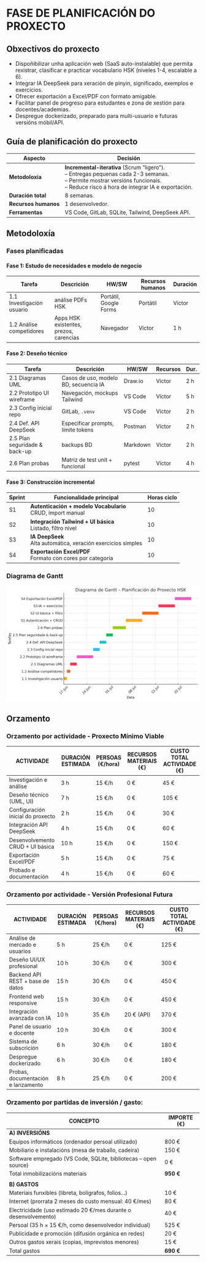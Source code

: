 # FASE DE PLANIFICACIÓN DO PROXECTO

## Obxectivos do proxecto

- Dispoñibilizar unha aplicación web (SaaS auto-instalable) que permita rexistrar, clasificar e practicar vocabulario HSK (niveles 1-4, escalable a 6).
- Integrar IA DeepSeek para xeración de pinyin, significado, exemplos e exercicios.
- Ofrecer exportación a Excel/PDF con formato amigable.
- Facilitar panel de progreso para estudantes e zona de xestión para docentes/academias.
- Despregue dockerizado, preparado para multi-usuario e futuras versións móbil/API.

## Guía de planificación do proxecto

| Aspecto              | Decisión                                                                                                                                                                                                        |
| -------------------- | --------------------------------------------------------------------------------------------------------------------------------------------------------------------------------------------------------------- |
| **Metodoloxía**      | **Incremental-iterativa** (Scrum “ligero”). <br>– Entregas pequenas cada 2-3 semanas.<br>– Permite mostrar versións funcionais.<br>– Reduce risco á hora de integrar IA e exportación. |
| **Duración total**   | 8 semanas.                                                                                                                                                                                   |
| **Recursos humanos** | 1 desenvolvedor.                                                                                                                               |
| **Ferramentas**      | VS Code, GitLab, SQLite, Tailwind, DeepSeek API.                                                                                                                               |


## Metodoloxía

### Fases planificadas

#### Fase 1: Estudo de necesidades e modelo de negocio

| Tarefa                    | Descrición                                           | HW/SW                  | Recursos humanos | Duración |
| ------------------------- | ---------------------------------------------------- | ---------------------- | ---------------- | -------- |
| 1.1 Investigación usuario | análise PDFs HSK | Portátil, Google Forms            | Portátil               | Víctor           | 2 h      |
| 1.2 Análise competidores  | Apps HSK existentes, prezos, carencias               | Navegador              | Víctor           | 1 h      |

#### Fase 2: Deseño técnico

| Tarefa                        | Descrición                            | HW/SW                 | Recursos | Dur. |
| ----------------------------- | ------------------------------------- | --------------------- | -------- | ---- |
| 2.1 Diagramas UML             | Casos de uso, modelo BD, secuencia IA | Draw\.io              | Víctor   | 2 h  |
| 2.2 Prototipo UI wireframe    | Navegación, mockups Tailwind          | VS Code               | Víctor   | 5 h  |
| 2.3 Config inicial repo       | GitLab, `.venv`                       | VS Code               | Víctor   | 2 h  |
| 2.4 Def. API DeepSeek         | Especificar prompts, límite tokens    | Postman               | Víctor   | 2 h  |
| 2.5 Plan seguridade & back-up | backups BD                            | Markdown              | Víctor   | 2 h  |
| 2.6 Plan probas               | Matriz de test unit + funcional       | pytest                | Víctor   | 4 h  |

#### Fase 3: Construcción incremental

| Sprint | Funcionalidade principal                                             | Horas ciclo |
| ------ | -------------------------------------------------------------------- | ----------- |
| S1     | **Autenticación + modelo Vocabulario** <br>CRUD, import manual       | 10          |
| S2     | **Integración Tailwind + UI básica** <br>Listado, filtro nivel       | 10          |
| S3     | **IA DeepSeek** <br>Alta automática, xeración exercicios simples     | 10          |
| S4     | **Exportación Excel/PDF** <br>Formato con cores por categoría        | 10          |

### Diagrama de Gantt
![Diagrama de Gantt do proxecto](doc/img/diagramagant.png)

## Orzamento

### Orzamento por actividade - Proxecto Mínimo Viable

| ACTIVIDADE                        | DURACIÓN ESTIMADA | PERSOAS (€/hora) | RECURSOS MATERIAIS (€) | CUSTO TOTAL ACTIVIDADE (€) |
| --------------------------------- | ----------------- | ---------------- | ---------------------- | -------------------------- |
| Investigación e análise           | 3 h               | 15 €/h           | 0 €                    | 45 €                       |
| Deseño técnico (UML, UI)          | 7 h               | 15 €/h           | 0 €                    | 105 €                      |
| Configuración inicial do proxecto | 2 h               | 15 €/h           | 0 €                    | 30 €                       |
| Integración API DeepSeek          | 4 h               | 15 €/h           | 0 €                    | 60 €                       |
| Desenvolvemento CRUD + UI básica  | 10 h              | 15 €/h           | 0 €                    | 150 €                      |
| Exportación Excel/PDF             | 5 h               | 15 €/h           | 0 €                    | 75 €                       |
| Probado e documentación           | 4 h               | 15 €/h           | 0 €                    | 60 €                       |

### Orzamento por actividade - Versión Profesional Futura

| ACTIVIDADE                         | DURACIÓN ESTIMADA | PERSOAS (€/hora) | RECURSOS MATERIAIS (€) | CUSTO TOTAL ACTIVIDADE (€) |
| ---------------------------------- | ----------------- | ---------------- | ---------------------- | -------------------------- |
| Análise de mercado e usuarios      | 5 h               | 25 €/h           | 0 €                    | 125 €                      |
| Deseño UI/UX profesional           | 10 h              | 30 €/h           | 0 €                    | 300 €                      |
| Backend API REST + base de datos   | 15 h              | 30 €/h           | 0 €                    | 450 €                      |
| Frontend web responsive            | 15 h              | 30 €/h           | 0 €                    | 450 €                      |
| Integración avanzada con IA        | 10 h              | 35 €/h           | 20 € (API)             | 370 €                      |
| Panel de usuario e docente         | 10 h              | 30 €/h           | 0 €                    | 300 €                      |
| Sistema de subscrición             | 6 h               | 30 €/h           | 0 €                    | 180 €                      |
| Despregue dockerizado              | 6 h               | 30 €/h           | 0 €                    | 180 €                      |
| Probas, documentación e lanzamento | 8 h               | 25 €/h           | 0 €                    | 200 €                      |

### Orzamento por partidas de inversión / gasto:

| CONCEPTO                                                        | IMPORTE (€) |
| --------------------------------------------------------------- | ----------- |
| **A) INVERSIÓNS**                                               |             |
| Equipos informáticos (ordenador persoal utilizado)              | 800 €       |
| Mobiliario e instalacións (mesa de traballo, cadeira)           | 150 €       |
| Software empregado (VS Code, SQLite, bibliotecas – open source) | 0 €         |
| Total inmobilizacións materiais                                 | **950 €**   |
|                                                                 |             |
| **B) GASTOS**                                                   |             |
| Materiais funxibles (libreta, bolígrafos, folios...)            | 10 €        |
| Internet (prorrata 2 meses do custo mensual: 40 €/mes)          | 80 €        |
| Electricidade (uso estimado 20 €/mes durante o desenvolvemento) | 40 €        |
| Persoal (35 h × 15 €/h, como desenvolvedor individual)          | 525 €       |
| Publicidade e promoción (difusión orgánica en redes)            | 20 €        |
| Outros gastos xerais (copias, imprevistos menores)              | 15 €        |
| Total gastos                                                    | **690 €**   |
